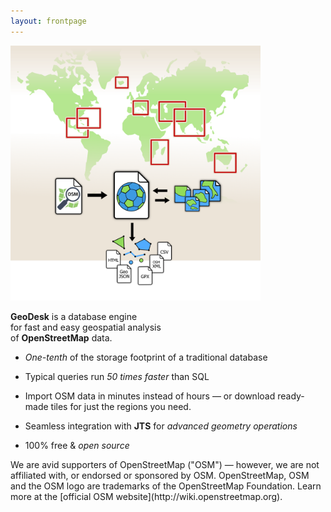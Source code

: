 ```yaml
---
layout: frontpage
---
```

<img class="front" src="title-image3.png" width=400>
<div id="callout" markdown="1">

**GeoDesk** is a database engine<br>
for fast and easy geospatial analysis<br>
of **OpenStreetMap** data.

</div>

- *One-tenth* of the storage footprint of a traditional database   
 
- Typical queries run *50 times faster* than SQL

- Import OSM data in minutes instead of hours &mdash; or download
  ready-made tiles for just the regions you need.

- Seamless integration with **JTS** for *advanced geometry operations*

- 100% free & *open source*

<div id="disclaimer" markdown="1">
We are avid supporters of OpenStreetMap ("OSM") &mdash; however, we are not affiliated with, or endorsed or sponsored by OSM. OpenStreetMap, OSM and the OSM logo are trademarks
of the OpenStreetMap Foundation. Learn more at the [official OSM website](http://wiki.openstreetmap.org).
</div>
